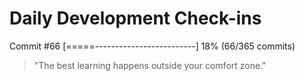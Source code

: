 # Daily Development Check-ins

Commit #66
[=====-------------------------] 18% (66/365 commits)

> "The best learning happens outside your comfort zone."